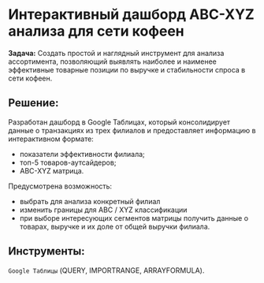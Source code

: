 # Интерактивный дашборд ABC-XYZ анализа для сети кофеен

**Задача:** Создать простой и наглядный инструмент для анализа ассортимента, позволяющий выявлять наиболее и наименее эффективные товарные позиции по выручке и стабильности спроса в сети кофеен.

## Решение:
Разработан дашборд в Google Таблицах, который консолидирует данные о транзакциях из трех филиалов и предоставляет информацию в интерактивном формате:
* показатели эффективности филиала;
* топ-5 товаров-аутсайдеров;
* ABC-XYZ матрица.

Предусмотрена возможность:
* выбрать для анализа конкретный филиал
* изменить границы для ABC / XYZ классификации
* при выборе интересующих сегментов матрицы получить данные о товарах, выручке и их доле от общей выручки филиала.

## Инструменты:
`Google Таблицы` (QUERY, IMPORTRANGE, ARRAYFORMULA).
